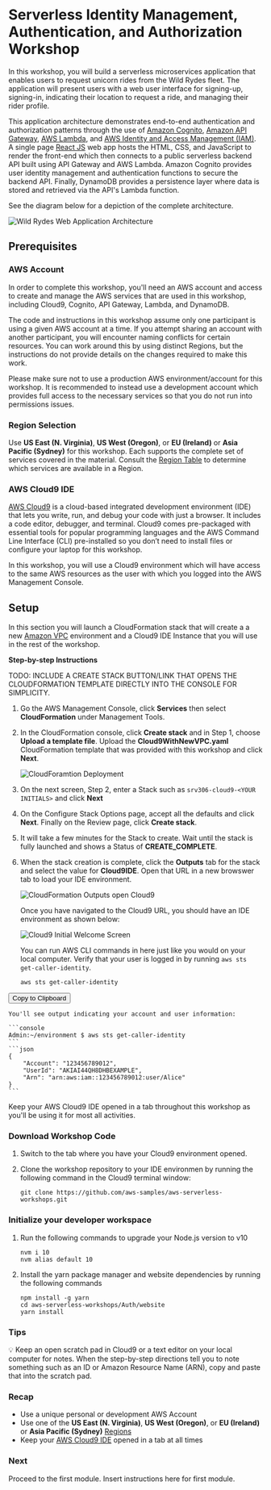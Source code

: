 # Serverless Identity Management, Authentication, and Authorization Workshop

In this workshop, you will build a serverless microservices application that enables users to request unicorn rides from the Wild Rydes fleet. The application will present users with a web user interface for signing-up, signing-in, indicating their location to request a ride, and managing their rider profile.

This application architecture demonstrates end-to-end authentication and authorization patterns through the use of [Amazon Cognito](https://aws.amazon.com/cognito/), [Amazon API Gateway](https://aws.amazon.com/api-gateway/), [AWS Lambda](https://aws.amazon.com/lambda/), and [AWS Identity and Access Management (IAM)](https://aws.amazon.com/iam/). A single page [React JS](https://reactjs.org/) web app hosts the HTML, CSS, and JavaScript to render the front-end which then connects to a public serverless backend API built using API Gateway and AWS Lambda. Amazon Cognito provides user identity management and authentication functions to secure the backend API. Finally, DynamoDB provides a persistence layer where data is stored and retrieved via the API's Lambda function.

See the diagram below for a depiction of the complete architecture.

![Wild Rydes Web Application Architecture](images/wildrydes-complete-architecture.png)

## Prerequisites

### AWS Account

In order to complete this workshop, you'll need an AWS account and access to
create and manage the AWS services that are used in this workshop, including Cloud9, Cognito, API Gateway, Lambda, and DynamoDB.

The code and instructions in this workshop assume only one participant is using a given AWS account at a time. If you attempt sharing an account with another participant, you will encounter naming conflicts for certain resources. You can work around this by using distinct Regions, but the instructions do not provide details on the changes required to make this work.

Please make sure not to use a production AWS environment/account for this workshop. It is recommended to instead use a development account which provides full access to the necessary services so that you do not run into permissions issues.

### Region Selection

Use **US East (N. Virginia)**, **US West (Oregon)**, or **EU (Ireland)** or **Asia Pacific (Sydney)** for this workshop. Each supports the complete set of services covered in the material. Consult the [Region Table](https://aws.amazon.com/about-aws/global-infrastructure/regional-product-services/) to determine which services
are available in a Region.

### AWS Cloud9 IDE

[AWS Cloud9](https://aws.amazon.com/cloud9/) is a cloud-based integrated development environment (IDE) that lets
you write, run, and debug your code with just a browser. It includes a code
editor, debugger, and terminal. Cloud9 comes pre-packaged with essential tools
for popular programming languages and the AWS Command Line Interface (CLI)
pre-installed so you don’t need to install files or configure your laptop for
this workshop. 

In this workshop, you will use a Cloud9 environment which will have access to the same AWS resources as the user with which you logged into the AWS Management Console.

## Setup

In this section you will launch a CloudFormation stack that will create a a new [Amazon VPC](https://aws.amazon.com/vpc/) environment and a Cloud9 IDE Instance that you will use in the rest of the workshop.

**Step-by-step Instructions**

TODO: INCLUDE A CREATE STACK BUTTON/LINK THAT OPENS THE CLOUDFORMATION TEMPLATE DIRECTLY INTO THE CONSOLE FOR SIMPLICITY.

1. Go the AWS Management Console, click **Services** then select **CloudFormation** under Management Tools.

2. In the CloudFormation console, click **Create stack** and in Step 1, choose **Upload a template file**. Upload the **Cloud9WithNewVPC.yaml** CloudFormation template that was provided with this workshop and click **Next**.

	![CloudForamtion Deployment](images/cloud9_cfn_deploy.png)

3. On the next screen, Step 2, enter a Stack such as `srv306-cloud9-<YOUR INITIALS>` and click **Next**

4. On the Configure Stack Options page, accept all the defaults and click **Next**. Finally on the Review page, click **Create stack**.

5. It will take a few minutes for the Stack to create. Wait until the stack is fully launched and shows a Status of **CREATE_COMPLETE**.

6. When the stack creation is complete, click the **Outputs** tab for the stack and select the value for **Cloud9IDE**. Open that URL in a new browswer tab to load your IDE environment.

	![CloudFormation Outputs open Cloud9](images/cloud9_cfn_outputs.png)

	Once you have navigated to the Cloud9 URL, you should have an IDE environment as shown below:

	![Cloud9 Initial Welcome Screen](images/cloud9_initial_screen.png)
	
	You can run AWS CLI commands in here just like you would on your local computer. Verify that your user is logged in by running `aws sts get-caller-identity`.

    ```console
    aws sts get-caller-identity
    ```
<button class="btn btn-outline-primary copy">Copy to Clipboard</button>

    You'll see output indicating your account and user information:

    ```console
    Admin:~/environment $ aws sts get-caller-identity
    ```
    ```json
    {
        "Account": "123456789012",
        "UserId": "AKIAI44QH8DHBEXAMPLE",
        "Arn": "arn:aws:iam::123456789012:user/Alice"
    }
    ```

Keep your AWS Cloud9 IDE opened in a tab throughout this workshop as you'll be using it for most all activities.

### Download Workshop Code

1. Switch to the tab where you have your Cloud9 environment opened.

1. Clone the workshop repository to your IDE environmen by running the following command in the Cloud9 terminal window:

    ```console
    git clone https://github.com/aws-samples/aws-serverless-workshops.git
    ```

### Initialize your developer workspace

1. Run the following commands to upgrade your Node.js version to v10

    ```console
    nvm i 10
    nvm alias default 10
    ```

2. Install the yarn package manager and website dependencies by running the following commands

    ```console
    npm install -g yarn
    cd aws-serverless-workshops/Auth/website
    yarn install
    ```

### Tips

:bulb: Keep an open scratch pad in Cloud9 or a text editor on your local computer
for notes.  When the step-by-step directions tell you to note something such as
an ID or Amazon Resource Name (ARN), copy and paste that into the scratch pad.

### Recap

* Use a unique personal or development AWS Account
* Use one of the **US East (N. Virginia)**, **US West (Oregon)**, or **EU (Ireland)** or **Asia Pacific (Sydney)**  [Regions](https://aws.amazon.com/about-aws/global-infrastructure/regional-product-services/)
* Keep your [AWS Cloud9 IDE](#aws-cloud9-ide) opened in a tab at all times

### Next

Proceed to the first module. Insert instructions here for first module.
